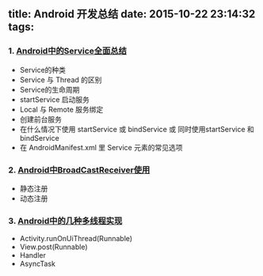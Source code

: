 title: Android 开发总结
date: 2015-10-22 23:14:32
tags:
---
### 1. [Android中的Service全面总结](http://www.cnblogs.com/newcj/archive/2011/05/30/2061370.html)
* Service的种类
* Service 与 Thread 的区别
* Service的生命周期
* startService 启动服务
* Local 与 Remote 服务绑定
* 创建前台服务
* 在什么情况下使用 startService 或 bindService 或 同时使用startService 和 bindService
* 在 AndroidManifest.xml 里 Service 元素的常见选项

### 2. [Android中BroadCastReceiver使用](http://www.cnblogs.com/jico/articles/1838293.html)
* 静态注册
* 动态注册

### 3. [Android中的几种多线程实现 ](http://blog.sina.com.cn/s/blog_74e9d98d0101g9iw.html)
* Activity.runOnUiThread(Runnable)
* View.post(Runnable)
* Handler
* AsyncTask

